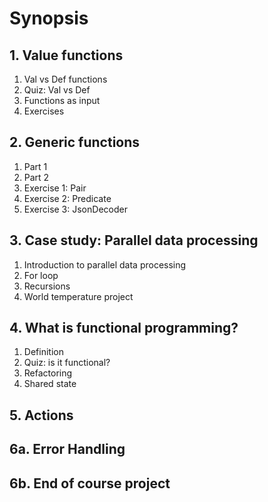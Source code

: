 # Synopsis

## 1. Value functions

1. Val vs Def functions
1. Quiz: Val vs Def
1. Functions as input
1. Exercises

## 2. Generic functions

1. Part 1
1. Part 2
1. Exercise 1: Pair
1. Exercise 2: Predicate
1. Exercise 3: JsonDecoder

## 3. Case study: Parallel data processing

1. Introduction to parallel data processing
1. For loop
1. Recursions
1. World temperature project

## 4. What is functional programming?

1. Definition
1. Quiz: is it functional?
1. Refactoring
1. Shared state

## 5. Actions

## 6a. Error Handling

## 6b. End of course project
